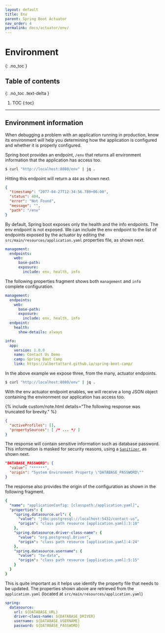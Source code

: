 ```yaml
---
layout: default
title: Env
parent: Spring Boot Actuator
nav_order: 4
permalink: docs/actuator/env/
---
```


# Environment
{: .no_toc }

## Table of contents
{: .no_toc .text-delta }

1. TOC
{:toc}

---

## Environment information

When debugging a problem with an application running in production, know its environment will help you determining how the application is configured and whether it is properly configured.

Spring boot provides an endpoint, `/env` that returns all environment information that the application has access too.

```bash
$ curl "http://localhost:8080/env" | jq .
```

Hitting this endpoint will return a `404` as shown next.

```json
{
  "timestamp": "2077-04-27T12:34:56.789+00:00",
  "status": 404,
  "error": "Not Found",
  "message": "",
  "path": "/env"
}
```

By default, Spring boot exposes only the health and the info endpoints.  The env endpoint is not exposed.  We can include the env endpoint to the list of endpoints exposed by the actuator by editing the `src/main/resources/application.yaml` properties file, as shown next.

```yaml
management:
  endpoints:
    web:
      base-path:
      exposure:
        include: env, health, info
```

The following properties fragment shows both `management` and `info` complete configuration.

```yaml
management:
  endpoints:
    web:
      base-path:
      exposure:
        include: env, health, info
  endpoint:
    health:
      show-details: always

info:
  app:
    version: 1.0.0
    name: Contact Us Demo
    camp: Spring Boot Camp
    link: https://albertattard.github.io/spring-boot-camp/
```

In the above example we expose three, from the many, actuator endpoints.

```bash
$ curl "http://localhost:8080/env" | jq .
```

With the env actuator endpoint enables, we will receive a long JSON object containing the environment our application has access too.

{% include custom/note.html details="The following response was truncated for brevity." %}

```json
{
  "activeProfiles": [],
  "propertySources": [ /* ... */ ]
}
```

The response will contain sensitive information such as database password.  This information is masked for security reasons, using a [`Sanitizer`](https://docs.spring.io/spring-boot/docs/current/api/org/springframework/boot/actuate/endpoint/Sanitizer.html), as shown next.

```json
"DATABASE_PASSWORD": {
  "value": "******",
  "origin": "System Environment Property \"DATABASE_PASSWORD\""
}
```

The response also provides the origin of the configuration as shown in the following fragment.

```yaml
{
  "name": "applicationConfig: [classpath:/application.yaml]",
  "properties": {
    "spring.datasource.url": {
      "value": "jdbc:postgresql://localhost:5432/contact-us",
      "origin": "class path resource [application.yaml]:3:10"
    },
    "spring.datasource.driver-class-name": {
      "value": "org.postgresql.Driver",
      "origin": "class path resource [application.yaml]:4:24"
    },
    "spring.datasource.username": {
      "value": "tw-data",
      "origin": "class path resource [application.yaml]:5:15"
    }
  }
}
```

This is quite important as it helps use identify the property file that needs to be updated.  The properties shown above are retrieved from the `application.yaml` (located at `src/main/resources/application.yaml`)

```yaml
spring:
  datasource:
    url: ${DATABASE_URL}
    driver-class-name: ${DATABASE_DRIVER}
    username: ${DATABASE_USERNAME}
    password: ${DATABASE_PASSWORD}
```
